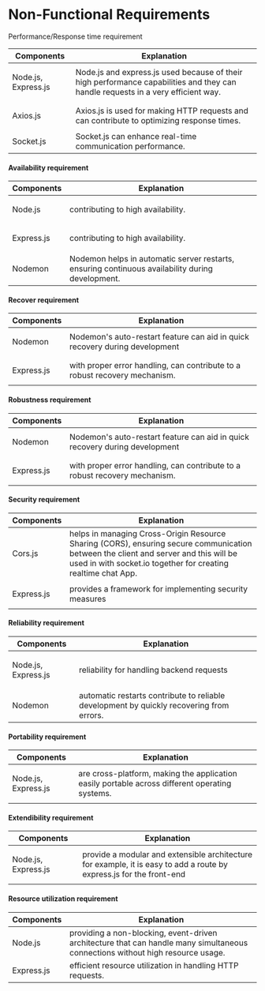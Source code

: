 # Non-Functional Requirements

Performance/Response time requirement



<table data-full-width="false"><thead><tr><th>Components</th><th>Explanation</th></tr></thead><tbody><tr><td><p>Node.js, Express.js</p><p></p></td><td>Node.js and express.js used because of their high performance capabilities and they can handle requests in a very efficient way.</td></tr><tr><td><p>Axios.js</p><p></p></td><td>Axios.js is used for making HTTP requests and can contribute to optimizing response times.</td></tr><tr><td>Socket.js</td><td>Socket.js can enhance real-time communication performance.</td></tr></tbody></table>

#### Availability requirement

<table data-full-width="false"><thead><tr><th>Components</th><th>Explanation</th></tr></thead><tbody><tr><td><p>Node.js</p><p></p></td><td>contributing to high availability.</td></tr><tr><td><p>Express.js</p><p></p></td><td>contributing to high availability.</td></tr><tr><td>Nodemon</td><td>Nodemon helps in automatic server restarts, ensuring continuous availability during development.</td></tr></tbody></table>

#### Recover requirement

<table data-full-width="false"><thead><tr><th>Components</th><th>Explanation</th></tr></thead><tbody><tr><td><p>Nodemon</p><p></p></td><td>Nodemon's auto-restart feature can aid in quick recovery during development</td></tr><tr><td><p>Express.js</p><p></p></td><td>with proper error handling, can contribute to a robust recovery mechanism.</td></tr></tbody></table>

#### Robustness requirement

<table data-full-width="false"><thead><tr><th>Components</th><th>Explanation</th></tr></thead><tbody><tr><td><p>Nodemon</p><p></p><p></p></td><td>Nodemon's auto-restart feature can aid in quick recovery during development</td></tr><tr><td><p>Express.js</p><p></p></td><td>with proper error handling, can contribute to a robust recovery mechanism.</td></tr></tbody></table>

#### Security requirement

<table data-full-width="false"><thead><tr><th>Components</th><th>Explanation</th></tr></thead><tbody><tr><td><p>Cors.js</p><p></p><p></p></td><td>helps in managing Cross-Origin Resource Sharing (CORS), ensuring secure communication between the client and server and this will be used in with socket.io together for creating realtime chat App.</td></tr><tr><td><p>Express.js</p><p></p></td><td>provides a framework for implementing security measures</td></tr></tbody></table>

#### Reliability requirement

<table data-full-width="false"><thead><tr><th>Components</th><th>Explanation</th></tr></thead><tbody><tr><td><p>Node.js, Express.js</p><p></p><p></p></td><td>reliability for handling backend requests </td></tr><tr><td>Nodemon</td><td>automatic restarts contribute to reliable development by quickly recovering from errors.</td></tr></tbody></table>

#### Portability requirement

<table data-full-width="false"><thead><tr><th>Components</th><th>Explanation</th></tr></thead><tbody><tr><td><p>Node.js, Express.js</p><p></p><p></p></td><td>are cross-platform, making the application easily portable across different operating systems.</td></tr></tbody></table>

#### Extendibility requirement

<table data-full-width="false"><thead><tr><th>Components</th><th>Explanation</th></tr></thead><tbody><tr><td><p>Node.js, Express.js</p><p></p><p></p></td><td>provide a modular and extensible architecture<br>for example, it is easy to add a route by express.js for the front-end </td></tr></tbody></table>



#### Resource utilization requirement

<table data-full-width="false"><thead><tr><th>Components</th><th>Explanation</th></tr></thead><tbody><tr><td>Node.js</td><td>providing a non-blocking, event-driven architecture that can handle many simultaneous connections without high resource usage.</td></tr><tr><td>Express.js </td><td>efficient resource utilization in handling HTTP requests.</td></tr></tbody></table>
